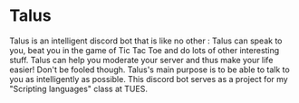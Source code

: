 # Talus
Talus is an intelligent discord bot that is like no other : Talus can speak to you, beat you in the game of Tic Tac Toe and do lots of other interesting stuff. Talus can help you moderate your server and thus make your life easier! Don't be fooled though. Talus's main purpose is to be able to talk to you as intelligently as possible. This discord bot serves as a project for my "Scripting languages" class at TUES.
